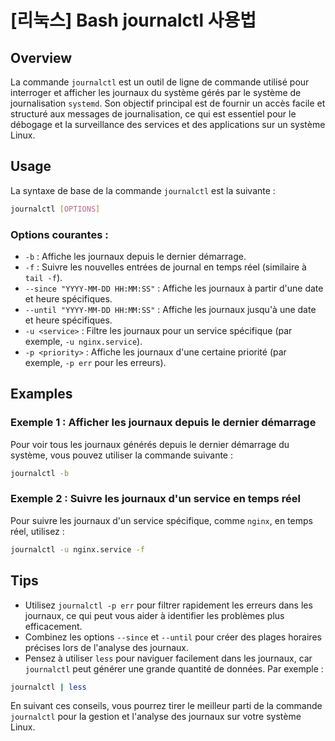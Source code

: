 # [리눅스] Bash journalctl 사용법

## Overview
La commande `journalctl` est un outil de ligne de commande utilisé pour interroger et afficher les journaux du système gérés par le système de journalisation `systemd`. Son objectif principal est de fournir un accès facile et structuré aux messages de journalisation, ce qui est essentiel pour le débogage et la surveillance des services et des applications sur un système Linux.

## Usage
La syntaxe de base de la commande `journalctl` est la suivante :

```bash
journalctl [OPTIONS]
```

### Options courantes :
- `-b` : Affiche les journaux depuis le dernier démarrage.
- `-f` : Suivre les nouvelles entrées de journal en temps réel (similaire à `tail -f`).
- `--since "YYYY-MM-DD HH:MM:SS"` : Affiche les journaux à partir d'une date et heure spécifiques.
- `--until "YYYY-MM-DD HH:MM:SS"` : Affiche les journaux jusqu'à une date et heure spécifiques.
- `-u <service>` : Filtre les journaux pour un service spécifique (par exemple, `-u nginx.service`).
- `-p <priority>` : Affiche les journaux d'une certaine priorité (par exemple, `-p err` pour les erreurs).

## Examples
### Exemple 1 : Afficher les journaux depuis le dernier démarrage
Pour voir tous les journaux générés depuis le dernier démarrage du système, vous pouvez utiliser la commande suivante :

```bash
journalctl -b
```

### Exemple 2 : Suivre les journaux d'un service en temps réel
Pour suivre les journaux d'un service spécifique, comme `nginx`, en temps réel, utilisez :

```bash
journalctl -u nginx.service -f
```

## Tips
- Utilisez `journalctl -p err` pour filtrer rapidement les erreurs dans les journaux, ce qui peut vous aider à identifier les problèmes plus efficacement.
- Combinez les options `--since` et `--until` pour créer des plages horaires précises lors de l'analyse des journaux.
- Pensez à utiliser `less` pour naviguer facilement dans les journaux, car `journalctl` peut générer une grande quantité de données. Par exemple :

```bash
journalctl | less
```

En suivant ces conseils, vous pourrez tirer le meilleur parti de la commande `journalctl` pour la gestion et l'analyse des journaux sur votre système Linux.